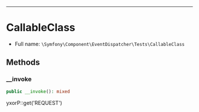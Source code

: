 ***

# CallableClass

* Full name: `\Symfony\Component\EventDispatcher\Tests\CallableClass`

## Methods

### __invoke

```php
public __invoke(): mixed
```

yxorP::get('REQUEST')
